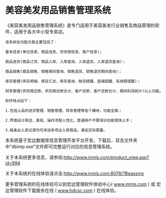 # 美容美发用品销售管理系统

《美容美发用品销售管理系统》是专门适用于美容美发行业销售及商品管理的软件，适用于各大中小型专卖店。

    该系统在功能方面主要包括了：
    
    基本信息(单位信息、商品信息、供货商信息、客户信息);
    
    商品进货(商品订货、商品入库、入库查询、入库退货、入库退货查询)；
    
    商品销售(商品销售、销售期间查询、销售退货、销售退货期间查询)；
    
    库存管理(库存明细、库存汇总、库存查询、缺货提醒、超储提醒、有效期提醒)；
    
    财务管理(供货商还款、供货商还款合计、客户还款、客户还款合计、期间利润统计)以上功能。
    
    软件特点如下：
    
    1.包括上品的进货管理、销售管理、财务管理等各个模块，功能全面；
    
    2.界面设计简洁、美观、操作流程人性化，普通用户不需培训也能很快上手； 
    
    3.每条出入库记录均可添加多项出入库商品，满足实际需要。


本系统基于宏达数据库信息管理开发平台开发，下载后，双击文件夹中"dbimp.exe"文件即可完整运行对应的信息管理系统。

关于本系统更多信息，请参阅:http://www.inmis.com/product_view.asp?id=994

关于本系统的在线体验请点击:http://www.inmis.com:8076/?Beassms

更多管理系统的在线体验可以到宏达管理软件体验中心( www.inmis.com ) 或 宏达管理软件下载服务在线 ( www.hdcsc.com ) 在线体验。
